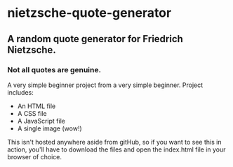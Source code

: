 # nietzsche-quote-generator
## A random quote generator for Friedrich Nietzsche. 
### Not all quotes are genuine.

A very simple beginner project from a very simple beginner.
Project includes:

  * An HTML file
  * A CSS file
  * A JavaScript file
  * A single image (wow!)
  
This isn't hosted anywhere aside from gitHub, so if you want to see this in action, you'll have to download the files and open the index.html file in your browser of choice.
